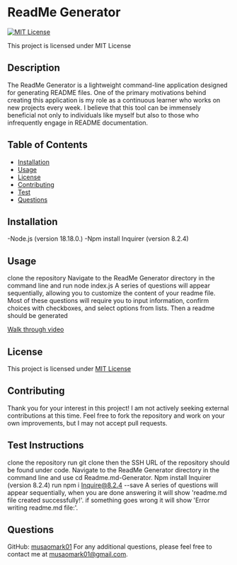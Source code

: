 
# ReadMe Generator

[![MIT License](https://img.shields.io/badge/License-MIT-yellow.svg)](LICENSE)

This project is licensed under MIT License


## Description
The ReadMe Generator is a lightweight command-line application designed for generating README files. One of the primary motivations behind creating this application is my role as a continuous learner who works on new projects every week. I believe that this tool can be immensely beneficial not only to individuals like myself but also to those who infrequently engage in README documentation.

## Table of Contents
- [Installation](#installation)
- [Usage](#usage)
- [License](#license)
- [Contributing](#contributing)
- [Test](#test)
- [Questions](#questions)


## Installation
-Node.js (version 18.18.0.) -Npm install Inquirer (version 8.2.4)

## Usage
clone the repository Navigate to the ReadMe Generator directory in the command line and run node index.js A series of questions will appear sequentially, allowing you to customize the content of your readme file. Most of these questions will require you to input information, confirm choices with checkboxes, and select options from lists. Then a readme should be generated

[Walk through video](https://drive.google.com/file/d/1bWYKtmq-t4RjOt6LkerVhigDoKPTmRgf/view?usp=drive_link)
## License 
This project is licensed under [MIT License](License)

## Contributing
Thank you for your interest in this project! I am not actively seeking external contributions at this time. Feel free to fork the repository and work on your own improvements, but I may not accept pull requests.
## Test Instructions
clone the repository run git clone then the SSH URL of the repository should be found under code. Navigate to the ReadMe Generator directory in the command line and use cd Readme.md-Generator. Npm install Inquirer (version 8.2.4) run npm i Inquire@8.2.4 --save A series of questions will appear sequentially, when you are done answering it will show 'readme.md file created successfully!'. if something goes wrong it will show 'Error writing readme.md file:'.

## Questions
GitHub: [musaomark01](https://github.com/musaomark01 )
For any additional questions, please feel free to contact me at musaomark01@gmail.com.
